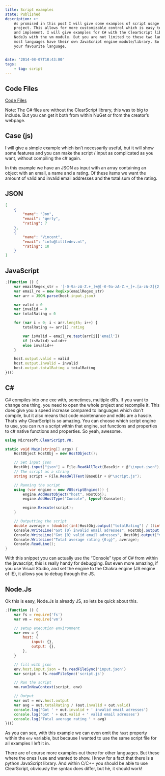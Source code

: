 ```yaml
---
title: Script examples
state: Published
description: >+
    As promised in this post I will give some examples of script usage within a
    project. This allows for more customizable control which is easy to maintain
    and implement. I will give examples for C# with the ClearScript library and
    NodeJs with the vm module. But you are not limited to these two langauges,
    most languages have their own JavaScript engine module/library. So try it with
    your favourite language.


date: '2014-08-07T10:43:00'
tags:
    - tag: script
---
```


## Code Files

[Code Files](/uploads/jsexamples.zip)

Note: The C# files are without the ClearScript library, this was to big to include. But you can get it both from within NuGet or from the creator’s webpage.

## Case (js)

I will give a simple example which isn’t necessarily useful, but it will show some features and you can make the script / input as complicated as you want, without compiling the c# again.

In this example we have an JSON as input with an array containing an object with an email, a name and a rating. Of these items we want the amount of valid and invalid email addresses and the total sum of the rating.

## JSON

```json
[
    {
        "name": "Jon",
        "email": "qerty",
        "rating": 7
    },
    {
        "name": "Vincent",
        "email": "info@littledev.nl",
        "rating": 10
    }
]
```

## JavaScript

```javascript
;(function () {
    var emailRegex_str = '[-0-9a-zA-Z.+_]+@[-0-9a-zA-Z.+_]+.[a-zA-Z]{2,4}'
    var email_re = new RegExp(emailRegex_str)
    var arr = JSON.parse(host.input.json)

    var valid = 0
    var invalid = 0
    var totalRating = 0

    for (var i = 0; i < arr.length; i++) {
        totalRating += arr[i].rating

        var isValid = email_re.test(arr[i]['email'])
        if (isValid) valid++
        else invalid++
    }

    host.output.valid = valid
    host.output.invalid = invalid
    host.output.totalRating = totalRating
})()
```

## C#

C# compiles into one exe with, sometimes, multiple dll’s. If you want to change one thing, you need to open the whole project and recompile it. This does give you a speed increase compared to languages which don’t compile, but it also means that code maintenance and edits are a hassle. That’s why ClearScript is so amazing. You can choose which script engine to use, you can run a script within that engine, set functions and properties to c# native functions and properties. So yeah, awesome.

```C#
using Microsoft.ClearScript.V8;

static void Main(string[] args) {
    HostObject HostObj = new HostObject();

    // Set input json
    HostObj.input["json"] = File.ReadAllText(BaseDir + @"\input.json");
    // The script as a string
    string script = File.ReadAllText(BaseDir + @"\script.js");

    // Running the script
    using (var engine = new V8ScriptEngine()) {
        engine.AddHostObject("host", HostObj);
        engine.AddHostType("Console", typeof(Console));

        engine.Execute(script);
    }

    // Outputting the script
    double average = (double)(int)HostObj.output["totalRating"] / ((int)HostObj.output["invalid"] + (int)HostObj.output["valid"]);
    Console.WriteLine("Got {0} invalid email adresses", HostObj.output["invalid"]);
    Console.WriteLine("Got {0} valid email adresses", HostObj.output["valid"]);
    Console.WriteLine("Total average rating {0:g}", average);
    Console.ReadLine();
}
```

With this snippet you can actually use the “Console” type of C# from within the javascript, this is really handy for debugging. But even more amazing, if you use Visual Studio, and set the engine to the Chakra engine (JS engine of IE), it allows you to debug through the JS.

## Node.Js

Ok this is easy, Node.Js is already JS, so lets be quick about this.

```javascript
;(function () {
    var fs = require('fs')
    var vm = require('vm')

    // setup execution environment
    var env = {
        host: {
            input: {},
            output: {},
        },
    }

    // fill with json
    env.host.input.json = fs.readFileSync('input.json')
    var script = fs.readFileSync('script.js')

    // Run the script
    vm.runInNewContext(script, env)

    // Output
    var out = env.host.output
    var avg = out.totalRating / (out.invalid + out.valid)
    console.log('Got ' + out.invalid + ' invalid email adresses')
    console.log('Got ' + out.valid + ' valid email adresses')
    console.log('Total average rating ' + avg)
})()
```

As you can see, with this example we can even omit the `host` property within the `env` variable, but because I wanted to use the same script file for all examples I left it in.

There are of course more examples out there for other languages. But these where the ones I use and wanted to show. I know for a fact that there is a python JavaScript library. And within C/C++ you should be able to use ClearScript, obviously the syntax does differ, but hè, it should work!
